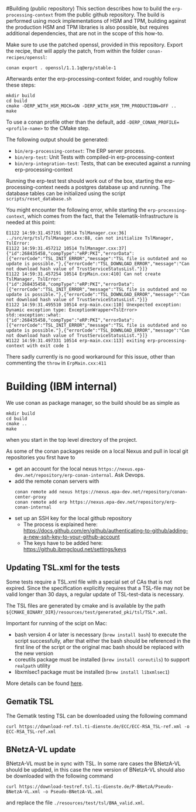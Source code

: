 #Building (public repository)
This section describes how to build the `erp-processing-context` from the public github repository.
The build is performed using mock implementations of HSM and TPM, building against the production HSM and TPM
libraries is also possible, but requires additional dependencies, that are not in the scope of this how-to.

Make sure to use the patched openssl, provided in this repository.
Export the recipe, that will apply the patch, from within the folder `conan-recipes/openssl`:
```
conan export . openssl/1.1.1q@erp/stable-1
```

Afterwards enter the erp-processing-context folder, and roughly follow these steps:
```
mkdir build
cd build
cmake -DERP_WITH_HSM_MOCK=ON -DERP_WITH_HSM_TPM_PRODUCTION=OFF ..
make
```

To use a conan profile other than the default, add `-DERP_CONAN_PROFILE=<profile-name>` to the CMake step. 

The following output should be generated:
- `bin/erp-processing-context`: The ERP server process.
- `bin/erp-test`: Unit Tests with compiled-in erp-processing-context
- `bin/erp-integration-test`: Tests, that can be executed against a running erp-processing-context

Running the erp-test test should work out of the box, starting the erp-processing-context needs a postgres database
up and running. The database tables can be initialized using the script `scripts/reset_database.sh`

You might encounter the following error, while starting the `erp-processing-context`, which comes from the fact, that
the Telematik-Infrastructure is needed at this point:
```
E1122 14:59:31.457191 10514 TslManager.cxx:36] ../src/erp/tsl/TslManager.cxx:88, can not initialize TslManager, TslError:
E1122 14:59:31.457212 10514 TslManager.cxx:37] {"id":268435458,"compType":"eRP:PKI","errorData":[{"errorCode":"TSL_INIT_ERROR","message":"TSL file is outdated and no update is possible."},{"errorCode":"TSL_DOWNLOAD_ERROR","message":"Can not download hash value of TrustServiceStatusList."}]}
E1122 14:59:31.457254 10514 ErpMain.cxx:410] Can not create TslManager, TslError: {"id":268435458,"compType":"eRP:PKI","errorData":[{"errorCode":"TSL_INIT_ERROR","message":"TSL file is outdated and no update is possible."},{"errorCode":"TSL_DOWNLOAD_ERROR","message":"Can not download hash value of TrustServiceStatusList."}]}
E1122 14:59:31.495510 10514 erp-main.cxx:110] Unexpected exception: Dynamic exception type: ExceptionWrapper<TslError>
std::exception::what: {"id":268435458,"compType":"eRP:PKI","errorData":[{"errorCode":"TSL_INIT_ERROR","message":"TSL file is outdated and no update is possible."},{"errorCode":"TSL_DOWNLOAD_ERROR","message":"Can not download hash value of TrustServiceStatusList."}]}
W1122 14:59:31.497331 10514 erp-main.cxx:113] exiting erp-processing-context with exit code 1
```
There sadly currently is no good workaround for this issue, other than commenting the `throw` in `ErpMain.cxx:411`

# Building (IBM internal)
We use conan as package manager, so the build should be as simple as
```
mkdir build
cd build
cmake ..
make
```
when you start in the top level directory of the project.

As some of the conan packages reside on a local Nexus and pull in local git repositories you first have to
- get an account for the local nexus `https://nexus.epa-dev.net/repository/erp-conan-internal`. Ask Devops.
- add the remote conan servers with
    ```
    conan remote add nexus https://nexus.epa-dev.net/repository/conan-center-proxy
    conan remote add erp https://nexus.epa-dev.net/repository/erp-conan-internal
    ```
- set up an SSH key for the local github repository
  - The process is explained here: https://docs.github.com/en/github/authenticating-to-github/adding-a-new-ssh-key-to-your-github-account
  - The keys have to be added here: https://github.ibmgcloud.net/settings/keys

## Updating TSL.xml for the tests

Some tests require a TSL.xml file with a special set of CAs that is not expired. Since the specification explicitly requires that a TSL-file may not be valid longer than 30 days, a regular update of TSL-test-data is necessary.

The TSL files are generated by cmake and is available by the path `${CMAKE_BINARY_DIR}/resources/test/generated_pki/tsl/TSL*.xml`.

Important for running of the scipt on Mac:
- bash version 4 or later is necessary (`brew install bash`) to execute the script successfully, after that either the bash should be referenced in the first line of the script or the original mac bash should be replaced with the new version
- coreutils package must be installed (`brew install coreutils`) to support `realpath` utility
- libxmlsec1 package must be installed (`brew install libxmlsec1`)

More details can be found [here](resources/test/generated_pki_input/README.txt).

## Gematik TSL
The Gematik testing TSL can be downloaded using the following command
```
curl https://download-ref.tsl.ti-dienste.de/ECC/ECC-RSA_TSL-ref.xml -o ECC-RSA_TSL-ref.xml
```

## BNetzA-VL update
BNetzA-VL must be in sync with TSL. In some rare cases the BNetzA-VL should be updated,
in this case the new version of BNetzA-VL should also be downloaded with the following command
```
curl https://download-testref.tsl.ti-dienste.de/P-BNetzA/Pseudo-BNetzA-VL.xml -o Pseudo-BNetzA-VL.xml
```
and replace the file `./resources/test/tsl/BNA_valid.xml`.
